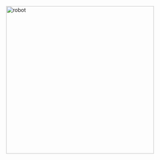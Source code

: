 <img align="right" alt="robot" width="400" src="https://github.com/purusottam10/Hand-gesture-controlled-KUKA-robot/assets/148074765/4140a914-b1ea-4bd9-a2f4-c97b75fc5791.git">

